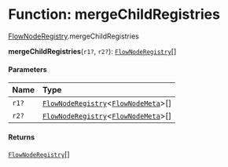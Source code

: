# Function: mergeChildRegistries

[FlowNodeRegistry](/en/auto-docs/fixed-layout-editor/modules/FlowNodeRegistry.md).mergeChildRegistries

**mergeChildRegistries**(`r1?`, `r2?`): [`FlowNodeRegistry`](/en/auto-docs/fixed-layout-editor/interfaces/FlowNodeRegistry-1.md)\[]

#### Parameters

| Name | Type |
| :------ | :------ |
| `r1?` | [`FlowNodeRegistry`](/en/auto-docs/fixed-layout-editor/interfaces/FlowNodeRegistry-1.md)<[`FlowNodeMeta`](/en/auto-docs/fixed-layout-editor/interfaces/FlowNodeMeta.md)>\[] |
| `r2?` | [`FlowNodeRegistry`](/en/auto-docs/fixed-layout-editor/interfaces/FlowNodeRegistry-1.md)<[`FlowNodeMeta`](/en/auto-docs/fixed-layout-editor/interfaces/FlowNodeMeta.md)>\[] |

#### Returns

[`FlowNodeRegistry`](/en/auto-docs/fixed-layout-editor/interfaces/FlowNodeRegistry-1.md)\[]
